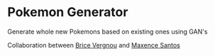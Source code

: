 # Pokemon Generator
Generate whole new Pokemons based on existing ones using GAN's

Collaboration between [Brice Vergnou](https://github.com/Brice-Vergnou) and [Maxence Santos](https://github.com/Maxence-Santos)
